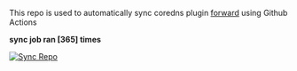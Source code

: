This repo is used to automatically sync coredns plugin [forward](https://github.com/QZLin/forward) using Github Actions

**sync job ran [365] times**

[![Sync Repo](https://github.com/QZLin/coredns-extract/actions/workflows/sync.yaml/badge.svg)](https://github.com/QZLin/coredns-extract/actions/workflows/sync.yaml)
